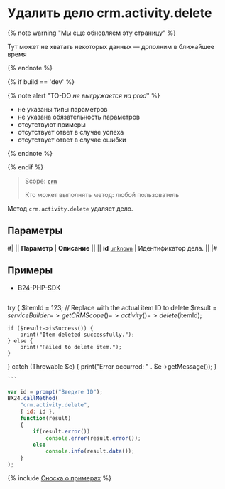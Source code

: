 # Удалить дело crm.activity.delete

{% note warning "Мы еще обновляем эту страницу" %}

Тут может не хватать некоторых данных — дополним в ближайшее время

{% endnote %}

{% if build == 'dev' %}

{% note alert "TO-DO _не выгружается на prod_" %}

- не указаны типы параметров
- не указана обязательность параметров
- отсутствуют примеры
- отсутствует ответ в случае успеха
- отсутствует ответ в случае ошибки

{% endnote %}

{% endif %}

> Scope: [`crm`](../../../scopes/permissions.md)
>
> Кто может выполнять метод: любой пользователь

Метод `crm.activity.delete` удаляет дело.

## Параметры

#|
|| **Параметр** | **Описание** ||
|| **id**
[`unknown`](../../../data-types.md) | Идентификатор дела. ||
|#

## Примеры

- B24-PHP-SDK

    ```php
    
try {
    $itemId = 123; // Replace with the actual item ID to delete
    $result = $serviceBuilder->getCRMScope()->activity()->delete($itemId);
    
    if ($result->isSuccess()) {
        print("Item deleted successfully.");
    } else {
        print("Failed to delete item.");
    }
} catch (Throwable $e) {
    print("Error occurred: " . $e->getMessage());
}

    ```
```js
var id = prompt("Введите ID");
BX24.callMethod(
    "crm.activity.delete",
    { id: id },
    function(result)
    {
        if(result.error())
            console.error(result.error());
        else
            console.info(result.data());
    }
);
```

{% include [Сноска о примерах](../../../../_includes/examples.md) %}